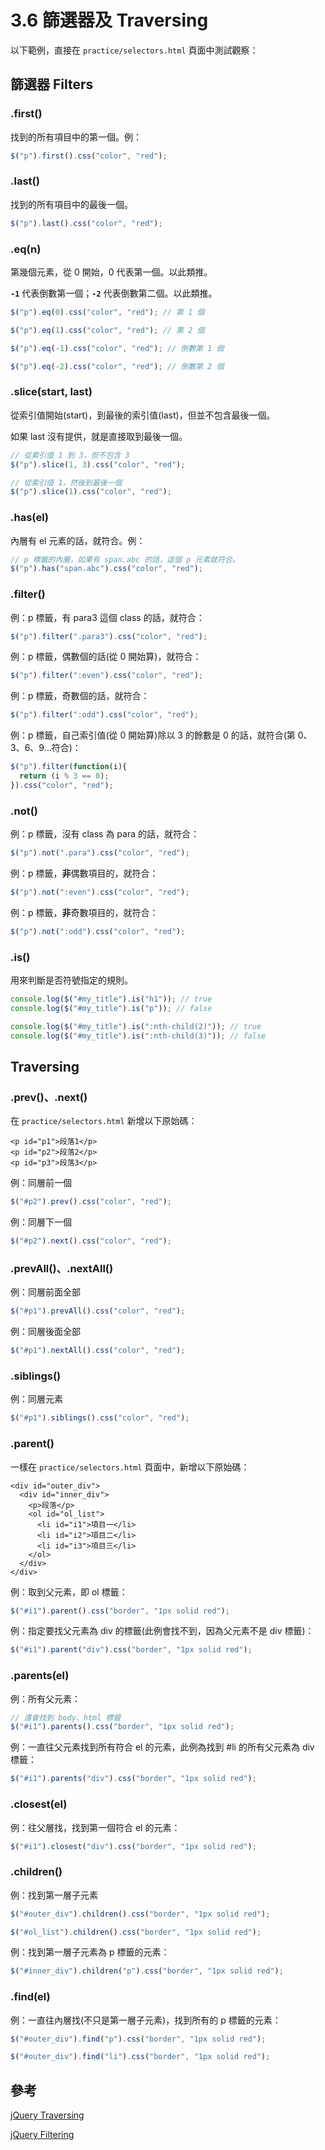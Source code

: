 # 3.6 篩選器及 Traversing

以下範例，直接在 `practice/selectors.html` 頁面中測試觀察：

## 篩選器 Filters

### .first()

找到的所有項目中的第一個。例：

```javascript
$("p").first().css("color", "red");
```

### .last()

找到的所有項目中的最後一個。

```javascript
$("p").last().css("color", "red");
```

### .eq(n)

第幾個元素，從 0 開始，0 代表第一個。以此類推。

**`-1`** 代表倒數第一個；**`-2`** 代表倒數第二個。以此類推。

```javascript
$("p").eq(0).css("color", "red"); // 第 1 個
```

```javascript
$("p").eq(1).css("color", "red"); // 第 2 個
```

```javascript
$("p").eq(-1).css("color", "red"); // 倒數第 1 個
```

```javascript
$("p").eq(-2).css("color", "red"); // 倒數第 2 個
```

### .slice(start, last)

從索引值開始(start)，到最後的索引值(last)，但並不包含最後一個。

如果 last 沒有提供，就是直接取到最後一個。

```javascript
// 從索引值 1 到 3，但不包含 3
$("p").slice(1, 3).css("color", "red");
```

```javascript
// 從索引值 1，然後到最後一個
$("p").slice(1).css("color", "red");
```

### .has(el)

內層有 el 元素的話，就符合。例：

```javascript
// p 標籤的內層，如果有 span.abc 的話，這個 p 元素就符合。
$("p").has("span.abc").css("color", "red");
```

### .filter()

例：p 標籤，有 para3 這個 class 的話，就符合：

```javascript
$("p").filter(".para3").css("color", "red");
```

例：p 標籤，偶數個的話(從 0 開始算)，就符合：

```javascript
$("p").filter(":even").css("color", "red");
```

例：p 標籤，奇數個的話，就符合：

```javascript
$("p").filter(":odd").css("color", "red");
```

例：p 標籤，自己索引值(從 0 開始算)除以 3 的餘數是 0 的話，就符合(第 0、3、6、9…符合)：

```javascript
$("p").filter(function(i){
  return (i % 3 == 0);
}).css("color", "red");
```

### .not()

例：p 標籤，沒有 class 為 para 的話，就符合：

```javascript
$("p").not(".para").css("color", "red");
```

例：p 標籤，**非**偶數項目的，就符合：

```javascript
$("p").not(":even").css("color", "red");
```

例：p 標籤，**非**奇數項目的，就符合：

```javascript
$("p").not(":odd").css("color", "red");
```



### .is()

用來判斷是否符號指定的規則。

```javascript
console.log($("#my_title").is("h1")); // true
console.log($("#my_title").is("p")); // false

console.log($("#my_title").is(":nth-child(2)")); // true
console.log($("#my_title").is(":nth-child(3)")); // false
```



## Traversing



### .prev()、.next()

在 `practice/selectors.html` 新增以下原始碼：

```markup
<p id="p1">段落1</p>
<p id="p2">段落2</p>
<p id="p3">段落3</p>
```

例：同層前一個

```javascript
$("#p2").prev().css("color", "red");
```

例：同層下一個

```javascript
$("#p2").next().css("color", "red");
```



### .prevAll()、.nextAll()

例：同層前面全部

```javascript
$("#p1").prevAll().css("color", "red");
```

例：同層後面全部

```javascript
$("#p1").nextAll().css("color", "red");
```



### .siblings()

例：同層元素

```javascript
$("#p1").siblings().css("color", "red");
```



### .parent()

一樣在 `practice/selectors.html` 頁面中，新增以下原始碼：

```markup
<div id="outer_div">
  <div id="inner_div">
    <p>段落</p>
    <ol id="ol_list">
      <li id="i1">項目一</li>
      <li id="i2">項目二</li>
      <li id="i3">項目三</li>
    </ol>
  </div>
</div>
```

例：取到父元素，即 ol 標籤：

```javascript
$("#i1").parent().css("border", "1px solid red");
```

例：指定要找父元素為 div 的標籤(此例會找不到，因為父元素不是 div 標籤)：

```javascript
$("#i1").parent("div").css("border", "1px solid red");
```



### .parents(el)

例：所有父元素：

```javascript
// 還會找到 body、html 標籤
$("#i1").parents().css("border", "1px solid red");
```

例：一直往父元素找到所有符合 el 的元素，此例為找到 #li 的所有父元素為 div 標籤：

```javascript
$("#i1").parents("div").css("border", "1px solid red");
```

### .closest(el)

例：往父層找，找到第一個符合 el 的元素：

```javascript
$("#i1").closest("div").css("border", "1px solid red");
```

### .children()

例：找到第一層子元素

```javascript
$("#outer_div").children().css("border", "1px solid red");
```

```javascript
$("#ol_list").children().css("border", "1px solid red");
```

例：找到第一層子元素為 p 標籤的元素：

```javascript
$("#inner_div").children("p").css("border", "1px solid red");
```



### .find(el)

例：一直往內層找(不只是第一層子元素)，找到所有的 p 標籤的元素：

```javascript
$("#outer_div").find("p").css("border", "1px solid red");
```

```javascript
$("#outer_div").find("li").css("border", "1px solid red");
```



## 參考

[jQuery Traversing](https://api.jquery.com/category/traversing/)

[jQuery Filtering](https://api.jquery.com/category/traversing/filtering/)
